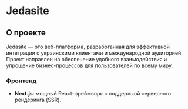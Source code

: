 # Jedasite

## О проекте  

Jedasite — это веб-платформа, разработанная для эффективной интеграции с украинскими клиентами и международной аудиторией. Проект направлен на обеспечение удобного взаимодействия и упрощение бизнес-процессов для пользователей по всему миру.  

### **Фронтенд**  
- **Next.js**: мощный React-фреймворк с поддержкой серверного рендеринга (SSR).  
